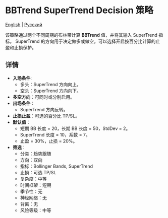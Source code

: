 # BBTrend SuperTrend Decision 策略
[English](README.md) | [Русский](README_ru.md)

该策略通过两个不同周期的布林带计算 **BBTrend** 值，并将其输入 SuperTrend 指标。
SuperTrend 的方向用于决定做多或做空。可以选择开启按百分比计算的止盈和止损保护。

## 详情

- **入场条件**:
  - 多头：SuperTrend 方向向上。
  - 空头：SuperTrend 方向向下。
- **多空方向**：可同时或分别启用。
- **出场条件**：
  - SuperTrend 方向反转。
- **止损止盈**：可选的百分比 TP/SL。
- **默认值**：
  - 短期 BB 长度 = 20，长期 BB 长度 = 50，StdDev = 2。
  - SuperTrend 长度 = 10，系数 = 7。
  - 止盈 = 30%，止损 = 20%。
- **筛选**：
  - 分类：趋势跟随
  - 方向：双向
  - 指标：Bollinger Bands, SuperTrend
  - 止损：可选 TP/SL
  - 复杂度：中等
  - 时间框架：短期
  - 季节性：无
  - 神经网络：无
  - 背离：无
  - 风险等级：中等
